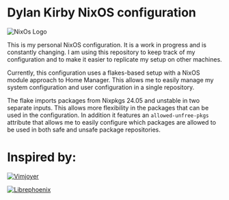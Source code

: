 # Dylan Kirby NixOS configuration

![NixOs Logo](https://img.shields.io/badge/Nix%20OS-5277C3?style=for-the-badge&logo=Nixos&logoColor=white)

This is my personal NixOS configuration. It is a work in progress and is constantly changing. I am using this repository to keep track of my configuration and to make it easier to replicate my setup on other machines.

Currently, this configuration uses a flakes-based setup with a NixOS module approach to Home Manager. This allows me to easily manage my system configuration and user configuration in a single repository.

The flake imports packages from Nixpkgs 24.05 and unstable in two separate inputs. This allows more flexibility in the packages that can be used in the configuration. In addition it features an `allowed-unfree-pkgs` attribute that allows me to easily configure which packages are allowed to be used in both safe and unsafe package repositories.


# Inspired by:

[![Vimjoyer](https://img.shields.io/badge/GitHub-Vimjoyer-100000?style=for-the-badge&logo=github&logoColor=white)](https://github.com/vimjoyer/)

[![Librephoenix](https://img.shields.io/badge/GitHub-Librephoenix-100000?style=for-the-badge&logo=github&logoColor=white)](https://github.com/librephoenix/)
